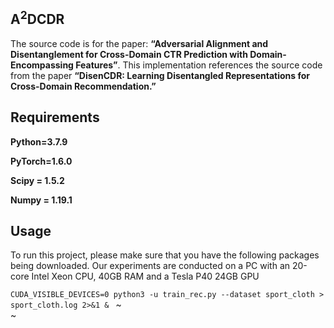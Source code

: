 ## A<sup>2</sup>DCDR
The source code is for the paper: **“Adversarial Alignment and Disentanglement for Cross-Domain CTR Prediction with Domain-Encompassing Features”**.  This implementation references the source code from the paper **“DisenCDR: Learning Disentangled Representations for Cross-Domain Recommendation.”**

## Requirements

**Python=3.7.9**

**PyTorch=1.6.0**

**Scipy = 1.5.2**

**Numpy = 1.19.1**

## Usage

To run this project, please make sure that you have the following packages being downloaded. Our experiments are conducted on a PC with an 20-core Intel Xeon CPU, 40GB RAM and a Tesla P40 24GB GPU

`CUDA_VISIBLE_DEVICES=0 python3 -u train_rec.py --dataset sport_cloth > sport_cloth.log 2>&1 & `
~                                                                                                                                                                                         
~                       
